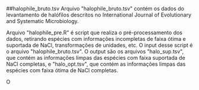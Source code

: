 ##halophile_bruto.tsv
Arquivo "halophile_bruto.tsv" contém os dados do levantamento de halófilos descritos no International Journal of Evolutionary and Systematic Microbiology.


Arquivo "halophile_pre.R" é script que realiza o pré-processamento dos dados, retirando espécies com informações incompletas de faixa ótima e suportada de NaCl, transformações de unidades, etc.
O input desse script é o arquivo "halophile_bruto.tsv". O output são os arquivos "halo_sup.tsv", que contém as informações limpas das espécies com faixa suportada de NaCl completas, e "halo_opt.tsv", que contém as informações limpas das espécies com faixa ótima de NaCl completas.


O 
